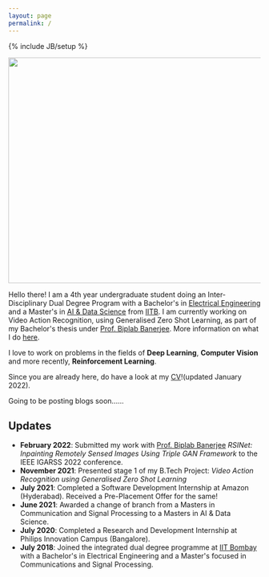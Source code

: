 ```yaml
---
layout: page
permalink: /
---
```

{% include JB/setup %}

<img src=" {{site.url}}/assets/img/profile.jpg " width="600" height="450">

Hello there! I am a 4th year undergraduate student doing an Inter-Disciplinary Dual Degree Program with a Bachelor's in [Electrical Engineering](https://www.ee.iitb.ac.in) and a Master's in [AI & Data Science](https://www.minds.iitb.ac.in/) from [IITB](https://www.iitb.ac.in). I am currently working on Video Action Recognition, using Generalised Zero Shot Learning, as part of my Bachelor's thesis under [Prof. Biplab Banerjee](https://biplab-banerjee.github.io/). More information on what I do [here](https://advaitkumar3107.github.io/about).

I love to work on problems in the fields of **Deep Learning**, **Computer Vision** and more recently, **Reinforcement Learning**.

Since you are already here, do have a look at my [CV]({{site.url}}/assets/pdf/CV.pdf)!(updated January 2022).

Going to be posting blogs soon......

## Updates

<!-- <div style="height:250px;overflow:auto;"> -->
* **February 2022**: Submitted my work with [Prof. Biplab Banerjee](https://biplab-banerjee.github.io/) *RSINet: Inpainting Remotely Sensed Images Using Triple GAN Framework* to the IEEE IGARSS 2022 conference.
* **November 2021**: Presented stage 1 of my B.Tech Project: *Video Action Recognition using Generalised Zero Shot Learning* 
* **July 2021**: Completed a Software Development Internship at Amazon (Hyderabad). Received a Pre-Placement Offer for the same!
* **June 2021**: Awarded a change of branch from a Masters in Communication and Signal Processing to a Masters in AI & Data Science.
* **July 2020**: Completed a Research and Development Internship at Philips Innovation Campus (Bangalore).
* **July 2018**: Joined the integrated dual degree programme at [IIT Bombay](https://www.iitb.ac.in/) with a Bachelor's in Electrical Engineering and a Master's focused in Communications and Signal Processing.
<!-- </div> -->


